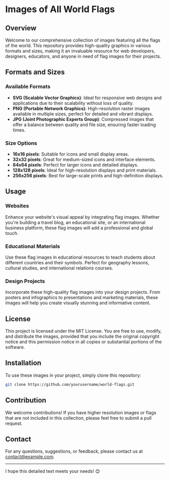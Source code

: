 # Images of All World Flags

## Overview

Welcome to our comprehensive collection of images featuring all the flags of the world. This repository provides high-quality graphics in various formats and sizes, making it an invaluable resource for web developers, designers, educators, and anyone in need of flag images for their projects.

## Formats and Sizes

### Available Formats

- **SVG (Scalable Vector Graphics)**: Ideal for responsive web designs and applications due to their scalability without loss of quality.
- **PNG (Portable Network Graphics)**: High-resolution raster images available in multiple sizes, perfect for detailed and vibrant displays.
- **JPG (Joint Photographic Experts Group)**: Compressed images that offer a balance between quality and file size, ensuring faster loading times.

### Size Options

- **16x16 pixels**: Suitable for icons and small display areas.
- **32x32 pixels**: Great for medium-sized icons and interface elements.
- **64x64 pixels**: Perfect for larger icons and detailed displays.
- **128x128 pixels**: Ideal for high-resolution displays and print materials.
- **256x256 pixels**: Best for large-scale prints and high-definition displays.

## Usage

### Websites

Enhance your website's visual appeal by integrating flag images. Whether you're building a travel blog, an educational site, or an international business platform, these flag images will add a professional and global touch.

### Educational Materials

Use these flag images in educational resources to teach students about different countries and their symbols. Perfect for geography lessons, cultural studies, and international relations courses.

### Design Projects

Incorporate these high-quality flag images into your design projects. From posters and infographics to presentations and marketing materials, these images will help you create visually stunning and informative content.

## License

This project is licensed under the MIT License. You are free to use, modify, and distribute the images, provided that you include the original copyright notice and this permission notice in all copies or substantial portions of the software.

## Installation

To use these images in your project, simply clone this repository:

```bash
git clone https://github.com/yourusername/world-flags.git
```

## Contribution

We welcome contributions! If you have higher resolution images or flags that are not included in this collection, please feel free to submit a pull request.

## Contact

For any questions, suggestions, or feedback, please contact us at contact@example.com.

---

I hope this detailed text meets your needs! 😊